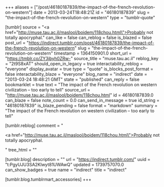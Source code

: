 +++
aliases = ["/post/46180187839/the-impact-of-the-french-revolution-on-western"]
date = 2013-03-24T18:48:21Z
id = "46180187839"
slug = "the-impact-of-the-french-revolution-on-western"
type = "tumblr-quote"

[tumblr]
source = "<a href=\"http://muse.tau.ac.il/maslool/boidem/118chou.html\">Probably not totally apocryphal.</a>"
can_like = false
can_reblog = false
is_blazed = false
post_url = "https://indirect.tumblr.com/post/46180187839/the-impact-of-the-french-revolution-on-western"
slug = "the-impact-of-the-french-revolution-on-western"
timestamp = 1364150901.0
short_url = "https://tmblr.co/ZY3jbyh0ZRw-"
source_title = "muse.tau.ac.il"
reblog_key = "2t9S8xAT"
should_open_in_legacy = true
interactability_reblog = "everyone"
display_avatar = true
type = "quote"
is_blocks_post_format = false
interactability_blaze = "everyone"
blog_name = "indirect"
date = "2013-03-24 18:48:21 GMT"
state = "published"
can_reply = false
bookmarklet = true
text = "The impact of the French revolution on western civilization &ndash; too early to tell"
source_url = "http://muse.tau.ac.il/maslool/boidem/118chou.html"
id = 46180187839.0
can_blaze = false
note_count = 0.0
can_send_in_message = true
id_string = "46180187839"
is_blaze_pending = false
format = "markdown"
summary = "The impact of the French revolution on western civilization – too early to tell"

[tumblr.reblog]
comment = "<p><a href=\"http://muse.tau.ac.il/maslool/boidem/118chou.html\">Probably not totally apocryphal.</a></p>"
tree_html = ""

[tumblr.blog]
description = ""
url = "https://indirect.tumblr.com/"
uuid = "t:PgyUJU3SA2Klwyt81UWAwQ"
updated = 1739757070.0
can_show_badges = true
name = "indirect"
title = "indirect"

[tumblr.blog.tumblrmart_accessories]
+++
